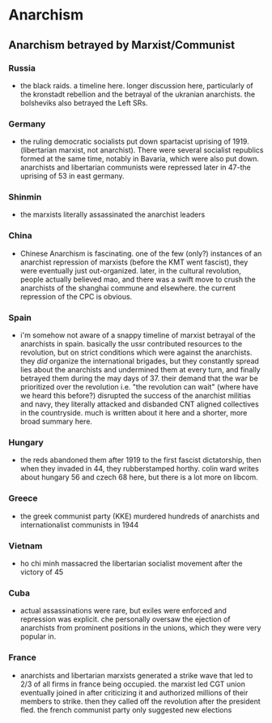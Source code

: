 # Anarchism

## Anarchism betrayed by Marxist/Communist

### Russia
* the black raids. a timeline here. longer discussion here, particularly of the kronstadt rebellion and the betrayal of the ukranian anarchists. the bolsheviks also betrayed the Left SRs.

### Germany

* the ruling democratic socialists put down spartacist uprising of 1919. (libertarian marxist, not anarchist). There were several socialist republics formed at the same time, notably in Bavaria, which were also put down. anarchists and libertarian communists were repressed later in 47-the uprising of 53 in east germany.

### Shinmin
*  the marxists literally assassinated the anarchist leaders

### China
*  Chinese Anarchism is fascinating. one of the few (only?) instances of an anarchist repression of marxists (before the KMT went fascist), they were eventually just out-organized. later, in the cultural revolution, people actually believed mao, and there was a swift move to crush the anarchists of the shanghai commune and elsewhere. the current repression of the CPC is obvious.

### Spain
*  i'm somehow not aware of a snappy timeline of marxist betrayal of the anarchists in spain. basically the ussr contributed resources to the revolution, but on strict conditions which were against the anarchists. they *did* organize the international brigades, but they constantly spread lies about the anarchists and undermined them at every turn, and finally betrayed them during the may days of 37. their demand that the war be prioritized over the revolution i.e. "the revolution can wait" (where have we heard this before?) disrupted the success of the anarchist militias and navy, they literally attacked and disbanded CNT aligned collectives in the countryside. much is written about it here and a shorter, more broad summary here.

### Hungary
*  the reds abandoned them after 1919 to the first fascist dictatorship, then when they invaded in 44, they rubberstamped horthy. colin ward writes about hungary 56 and czech 68 here, but there is a lot more on libcom.

### Greece
*  the greek communist party (KKE) murdered hundreds of anarchists and internationalist communists in 1944

### Vietnam
*  ho chi minh massacred the libertarian socialist movement after the victory of 45

### Cuba
*  actual assassinations were rare, but exiles were enforced and repression was explicit. che personally oversaw the ejection of anarchists from prominent positions in the unions, which they were very popular in.

### France
*  anarchists and libertarian marxists generated a strike wave that led to 2/3 of all firms in france being occupied. the marxist led CGT union eventually joined in after criticizing it and authorized millions of their members to strike. then they called off the revolution after the president fled. the french communist party only suggested new elections